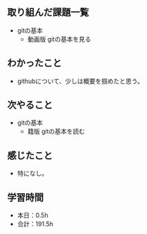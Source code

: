 ## 取り組んだ課題一覧
- gitの基本
  - 動画版 gitの基本を見る
## わかったこと
-  githubについて、少しは概要を掴めたと思う。
## 次やること
- gitの基本
  - 籍版 gitの基本を読む
## 感じたこと
- 特になし。
## 学習時間
- 本日：0.5h
- 合計：191.5h